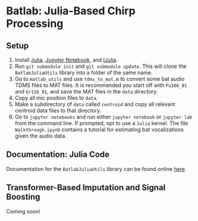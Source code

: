 # Batlab: Julia-Based Chirp Processing
## Setup
1. Install [Julia](https://julialang.org/downloads/), [Jupyter Notebook](https://jupyter.org/install), and [IJulia](https://github.com/JuliaLang/IJulia.jl).
2. Run `git submodule init` and `git submodule update`. This will clone the `BatlabJuliaUtils` library into a folder of the same name.
3. Go to `matlab_utils` and use `tdms_to_mat.m` to convert some bat audio TDMS files to MAT files. It is recommended you start off with `Pu166_01` and `Gr116_01`, and save the MAT files in the `data` directory.
4. Copy all mic position files to `data`.
5. Make a subdirectory of `data` called `centroid` and copy all relevant centroid data files to that directory.
6. Go to `jupyter notebooks` and run either `jupyter notebook` or `jupyter lab` from the command line. If prompted, opt to use a `Julia` kernel. The file `Walkthrough.ipynb` contains a tutorial for estimating bat vocalizations given the audio data.

## Documentation: Julia Code
Documentation for the `BatlabJuliaUtils` library can be found online [here](https://nsagan271.github.io/BatlabJuliaUtils/build/index.html).

## Transformer-Based Imputation and Signal Boosting
Coming soon!
